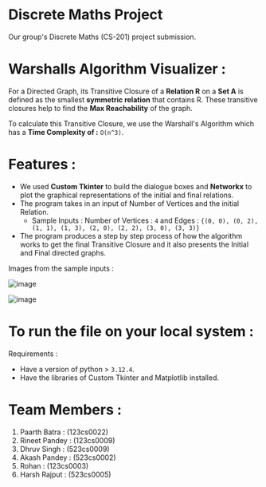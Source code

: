 # Discrete Maths Project
Our group's Discrete Maths (CS-201) project submission. 

# Warshalls Algorithm Visualizer : 

For a Directed Graph, its Transitive Closure of a **Relation R** on a **Set A** is defined as the smallest **symmetric relation** that contains R. These transitive closures help to find the **Max Reachability** of the graph.

To calculate this Transitive Closure, we use the Warshall's Algorithm which has a **Time Complexity of :** `O(n^3)`.

# Features : 

- We used **Custom Tkinter** to build the dialogue boxes and **Networkx** to plot the graphical representations of the initial and final relations.
- The program takes in an input of Number of Vertices and the initial Relation. 
  - Sample Inputs : Number of Vertices : `4` and Edges : `{(0, 0), (0, 2), (1, 1), (1, 3), (2, 0), (2, 2), (3, 0), (3, 3)}`
- The program produces a step by step process of how the algorithm works to get the final Transitive Closure and it also presents the Initial and Final directed graphs.


Images from the sample inputs :

![image](https://github.com/user-attachments/assets/92acd2de-87b0-4f08-861b-782d848963da)

![image](https://github.com/user-attachments/assets/8ecbc2d1-aaba-4ffd-8df5-b6b763e83875)


# To run the file on your local system : 

Requirements : 
- Have a version of python > `3.12.4`.
- Have the libraries of Custom Tkinter and Matplotlib installed. 

# Team Members : 

1) Paarth Batra : (123cs0022)
2) Rineet Pandey : (123cs0009)
3) Dhruv Singh : (523cs0009)
4) Akash Pandey : (523cs0002)
5) Rohan : (123cs0003)
6) Harsh Rajput : (523cs0005)
